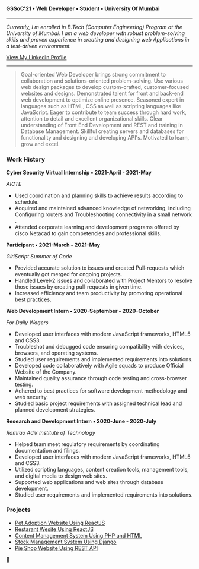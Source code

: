 #### GSSoC'21 • Web Developer • Student •  University Of Mumbai 
  ---
  *Currently, I m enrolled in B.Tech (Computer Engineering) Program at the University of Mumbai.*
  *I am a web developer with robust problem-solving skills and proven experience in creating and designing web Applications in a test-driven environment.*
  
  [View My LinkedIn Profile](https://www.linkedin.com/in/mrunalpadalkar)
  
  ---

> Goal-oriented Web Developer brings strong commitment to collaboration and solutions-oriented problem-solving.
> Use various web design packages to develop custom-crafted, customer-focused websites and designs.
> Demonstrated talent for front and back-end web development to optimize online presence. 
> Seasoned expert in languages such as HTML, CSS as well as scripting languages like JavaScript. 
> Eager to contribute to team success through hard work, attention to detail and excellent organizational skills.
> Clear understanding of Front End Development and REST and training in Database Management.
> Skillful creating servers and databases for functionality and designing and developing API's.
> Motivated to learn, grow and excel.


### Work History

**Cyber Security Virtual Internship ▪ 2021-April - 2021-May**

 *AICTE*                                                                                                  

- Used coordination and planning skills to achieve results according to schedule.
- Acquired and maintained advanced knowledge of networking, including Configuring routers and Troubleshooting connectivity in a small network .
- Attended corporate learning and development programs offered by cisco Netacad to gain competencies and professional skills.

**Participant ▪ 2021-March - 2021-May**

*GirlScript Summer of Code*                                                                 

- Provided accurate solution to issues and created Pull-requests which eventually got merged for ongoing projects.
- Handled Level-2 issues and collaborated with Project Mentors to resolve those issues by creating pull-requests in given time.
- Increased efficiency and team productivity by promoting operational best practices.

**Web Development Intern ▪ 2020-September - 2020-October**

*For Daily Wagers*                                                                       

- Developed user interfaces with modern JavaScript frameworks, HTML5 and CSS3.
- Troubleshot and debugged code ensuring compatibility with devices, browsers, and operating systems.
- Studied user requirements and implemented requirements into solutions.
- Developed code collaboratively with Agile squads to produce Official Website of the Company.
- Maintained quality assurance through code testing and cross-browser testing.
- Adhered to best practices for software development methodology and web security.
- Studied basic project requirements with assigned technical lead and planned development strategies.

**Research and Development Intern ▪ 2020-June - 2020-July**

*Ramrao Adik Institute of Technology*                                                 

- Helped team meet regulatory requirements by coordinating documentation and filings.
- Developed user interfaces with modern JavaScript frameworks, HTML5 and CSS3.
- Utilized scripting languages, content creation tools, management tools, and digital media to design web sites.
- Supported web applications and web sites through database development.
- Studied user requirements and implemented requirements into solutions.

### Projects

- [Pet Adoption Website Using ReactJS](images/pet.png)
- [Restarant Wesite Using ReactJS](images/rest.png)
- [Content Management System Using PHP and HTML](images/bank.png)
- [Stock Management System Using Django](images/stock.jpg)
- [Pie Shop Website Using REST API](https://github.com/mrunalvilas/Bethany-sPieShop)

[📝](https://mrunalvilas.github.io/Resume/resume.html)

